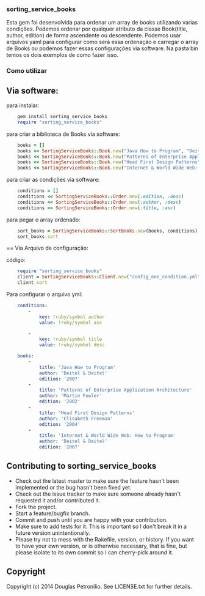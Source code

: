 ### sorting_service_books

Esta gem foi desenvolvida para ordenar um array de books utilizando varias condições.
Podemos ordenar por qualquer atributo da classe Book(title, author, edition) de forma ascendente ou descendente.
Podemos usar arquivos yaml para configurar como será essa ordenação e carregar o array de Books ou podemos
fazer essas configurações via software. Na pasta bin temos os dois exemplos de como fazer isso.

### Como utilizar

## Via software:

para instalar:
```ruby
	gem install sorting_service_books
	require "sorting_service_books"
```

para criar a biblioteca de Books via software:

```ruby
	books = []
	books << SortingServiceBooks::Book.new("Java How to Program", "Deitel & Deitel", "2007")
	books << SortingServiceBooks::Book.new("Patterns of Enterprise Application Architecture", "Martin Fowler", "2002")
	books << SortingServiceBooks::Book.new("Head First Design Patterns", "Elisabeth Freeman", "2004")
	books << SortingServiceBooks::Book.new("Internet & World Wide Web: How to Program", "Deitel & Deitel", "2007")
```

para criar as condições via software:

```ruby
	conditions = []
	conditions << SortingServiceBooks::Order.new(:edition, :desc)
	conditions << SortingServiceBooks::Order.new(:author, :desc)
	conditions << SortingServiceBooks::Order.new(:title, :asc)
```

para pegar o array ordenado:

```ruby
	sort_books = SortingServiceBooks::SortBooks.new(books, conditions)
	sort_books.sort
```

== Via Arquivo de configuração:

código:

```ruby
	require "sorting_service_books"
	client = SortingServiceBooks::Client.new("config_one_condition.yml")
	client.sort
```

Para configurar o arquivo yml:


```yaml
	conditions:
	    -
	        key: !ruby/symbol author
	        value: !ruby/symbol asc

	    -
	        key: !ruby/symbol title
	        value: !ruby/symbol desc

	books:
	    -
	        title: 'Java How to Program'
	        author: 'Deitel & Deitel'
	        edition: '2007'
	    -
	        title: 'Patterns of Enterprise Application Architecture'
	        author: 'Martin Fowler'
	        edition: '2002'
	    -
	        title: 'Head First Design Patterns'
	        author: 'Elisabeth Freeman'
	        edition: '2004'
	    -
	        title: 'Internet & World Wide Web: How to Program'
	        author: 'Deitel & Deitel'
	        edition: '2007'
```

## Contributing to sorting_service_books
 
* Check out the latest master to make sure the feature hasn't been implemented or the bug hasn't been fixed yet.
* Check out the issue tracker to make sure someone already hasn't requested it and/or contributed it.
* Fork the project.
* Start a feature/bugfix branch.
* Commit and push until you are happy with your contribution.
* Make sure to add tests for it. This is important so I don't break it in a future version unintentionally.
* Please try not to mess with the Rakefile, version, or history. If you want to have your own version, or is otherwise necessary, that is fine, but please isolate to its own commit so I can cherry-pick around it.

## Copyright

Copyright (c) 2014 Douglas Petronilio. See LICENSE.txt for
further details.

